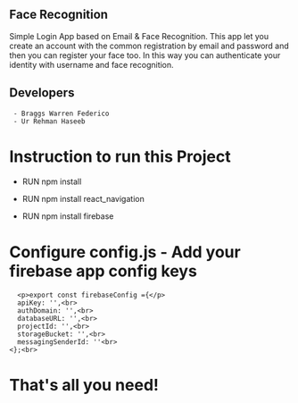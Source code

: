 ## Face Recognition

Simple Login App based on Email & Face Recognition. This app let you create an account with the common registration by email and password and then you can register your face too. In this way you can authenticate your identity with username and face recognition. 

## Developers
	 - Braggs Warren Federico 
	 - Ur Rehman Haseeb
	

# Instruction to run this Project 
- <p>RUN npm install<br></p>
- <p>RUN npm install react_navigation<br></p>
- <p>RUN npm install firebase <br></p>


# Configure config.js - Add your firebase app config keys
	  <p>export const firebaseConfig ={</p>
	  apiKey: '',<br>
	  authDomain: '',<br>
	  databaseURL: '',<br>
	  projectId: '',<br>
	  storageBucket: '',<br>
	  messagingSenderId: ''<br>
	<};<br>
	
# That's all you need!
